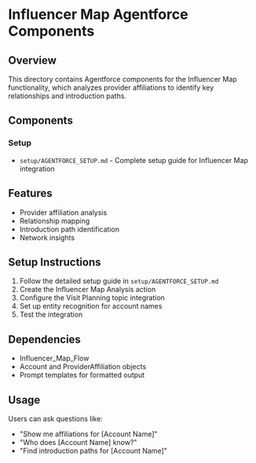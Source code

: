# Influencer Map Agentforce Components

## Overview
This directory contains Agentforce components for the Influencer Map functionality, which analyzes provider affiliations to identify key relationships and introduction paths.

## Components

### Setup
- `setup/AGENTFORCE_SETUP.md` - Complete setup guide for Influencer Map integration

## Features
- Provider affiliation analysis
- Relationship mapping
- Introduction path identification
- Network insights

## Setup Instructions
1. Follow the detailed setup guide in `setup/AGENTFORCE_SETUP.md`
2. Create the Influencer Map Analysis action
3. Configure the Visit Planning topic integration
4. Set up entity recognition for account names
5. Test the integration

## Dependencies
- Influencer_Map_Flow
- Account and ProviderAffiliation objects
- Prompt templates for formatted output

## Usage
Users can ask questions like:
- "Show me affiliations for [Account Name]"
- "Who does [Account Name] know?"
- "Find introduction paths for [Account Name]"


